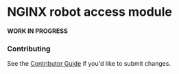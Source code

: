 # NGINX robot access module

**WORK IN PROGRESS**


### Contributing

See the [Contributor Guide](./CONTRIBUTING.md) if you'd like to submit changes.